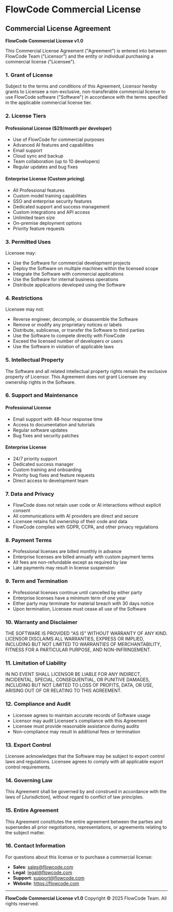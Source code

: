 # FlowCode Commercial License

## Commercial License Agreement

**FlowCode Commercial License v1.0**

This Commercial License Agreement ("Agreement") is entered into between FlowCode Team ("Licensor") and the entity or individual purchasing a commercial license ("Licensee").

### 1. Grant of License

Subject to the terms and conditions of this Agreement, Licensor hereby grants to Licensee a non-exclusive, non-transferable commercial license to use FlowCode software ("Software") in accordance with the terms specified in the applicable commercial license tier.

### 2. License Tiers

#### Professional License ($29/month per developer)
- Use of FlowCode for commercial purposes
- Advanced AI features and capabilities
- Email support
- Cloud sync and backup
- Team collaboration (up to 10 developers)
- Regular updates and bug fixes

#### Enterprise License (Custom pricing)
- All Professional features
- Custom model training capabilities
- SSO and enterprise security features
- Dedicated support and success management
- Custom integrations and API access
- Unlimited team size
- On-premise deployment options
- Priority feature requests

### 3. Permitted Uses

Licensee may:
- Use the Software for commercial development projects
- Deploy the Software on multiple machines within the licensed scope
- Integrate the Software with commercial applications
- Use the Software for internal business operations
- Distribute applications developed using the Software

### 4. Restrictions

Licensee may not:
- Reverse engineer, decompile, or disassemble the Software
- Remove or modify any proprietary notices or labels
- Distribute, sublicense, or transfer the Software to third parties
- Use the Software to compete directly with FlowCode
- Exceed the licensed number of developers or users
- Use the Software in violation of applicable laws

### 5. Intellectual Property

The Software and all related intellectual property rights remain the exclusive property of Licensor. This Agreement does not grant Licensee any ownership rights in the Software.

### 6. Support and Maintenance

#### Professional License
- Email support with 48-hour response time
- Access to documentation and tutorials
- Regular software updates
- Bug fixes and security patches

#### Enterprise License
- 24/7 priority support
- Dedicated success manager
- Custom training and onboarding
- Priority bug fixes and feature requests
- Direct access to development team

### 7. Data and Privacy

- FlowCode does not retain user code or AI interactions without explicit consent
- All communications with AI providers are direct and secure
- Licensee retains full ownership of their code and data
- FlowCode complies with GDPR, CCPA, and other privacy regulations

### 8. Payment Terms

- Professional licenses are billed monthly in advance
- Enterprise licenses are billed annually with custom payment terms
- All fees are non-refundable except as required by law
- Late payments may result in license suspension

### 9. Term and Termination

- Professional licenses continue until cancelled by either party
- Enterprise licenses have a minimum term of one year
- Either party may terminate for material breach with 30 days notice
- Upon termination, Licensee must cease all use of the Software

### 10. Warranty and Disclaimer

THE SOFTWARE IS PROVIDED "AS IS" WITHOUT WARRANTY OF ANY KIND. LICENSOR DISCLAIMS ALL WARRANTIES, EXPRESS OR IMPLIED, INCLUDING BUT NOT LIMITED TO WARRANTIES OF MERCHANTABILITY, FITNESS FOR A PARTICULAR PURPOSE, AND NON-INFRINGEMENT.

### 11. Limitation of Liability

IN NO EVENT SHALL LICENSOR BE LIABLE FOR ANY INDIRECT, INCIDENTAL, SPECIAL, CONSEQUENTIAL, OR PUNITIVE DAMAGES, INCLUDING BUT NOT LIMITED TO LOSS OF PROFITS, DATA, OR USE, ARISING OUT OF OR RELATING TO THIS AGREEMENT.

### 12. Compliance and Audit

- Licensee agrees to maintain accurate records of Software usage
- Licensor may audit Licensee's compliance with this Agreement
- Licensee must provide reasonable assistance during audits
- Non-compliance may result in additional fees or termination

### 13. Export Control

Licensee acknowledges that the Software may be subject to export control laws and regulations. Licensee agrees to comply with all applicable export control requirements.

### 14. Governing Law

This Agreement shall be governed by and construed in accordance with the laws of [Jurisdiction], without regard to conflict of law principles.

### 15. Entire Agreement

This Agreement constitutes the entire agreement between the parties and supersedes all prior negotiations, representations, or agreements relating to the subject matter.

### 16. Contact Information

For questions about this license or to purchase a commercial license:

- **Sales**: sales@flowcode.com
- **Legal**: legal@flowcode.com
- **Support**: support@flowcode.com
- **Website**: https://flowcode.com

---

**FlowCode Commercial License v1.0**
Copyright © 2025 FlowCode Team. All rights reserved.
